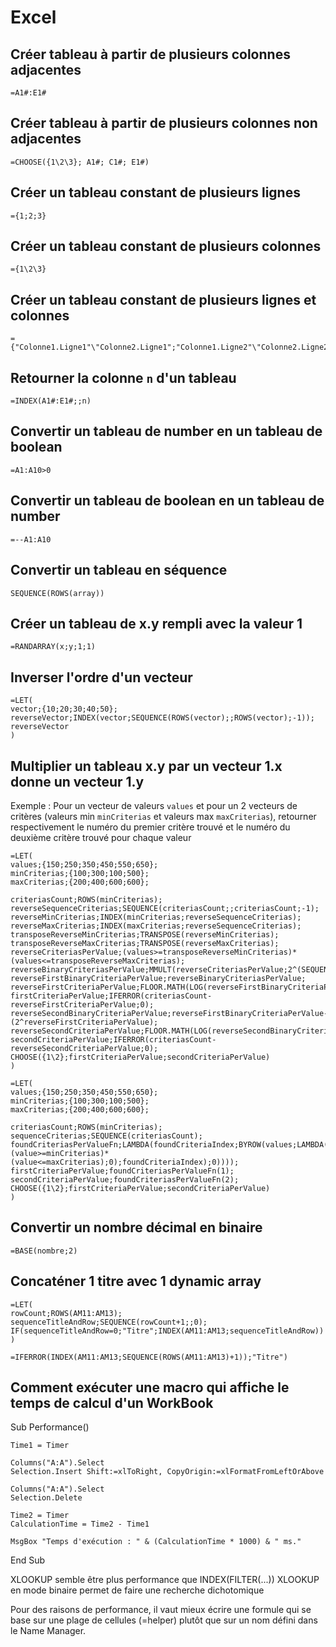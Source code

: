 # Excel

## Créer tableau à partir de plusieurs colonnes adjacentes

``` excel
=A1#:E1#
```

## Créer tableau à partir de plusieurs colonnes non adjacentes

``` excel
=CHOOSE({1\2\3}; A1#; C1#; E1#)
```

## Créer un tableau constant de plusieurs lignes

``` excel
={1;2;3}
```

## Créer un tableau constant de plusieurs colonnes

``` excel
={1\2\3}
```

## Créer un tableau constant de plusieurs lignes et colonnes

``` excel
={"Colonne1.Ligne1"\"Colonne2.Ligne1";"Colonne1.Ligne2"\"Colonne2.Ligne2"}
```

## Retourner la colonne `n` d'un tableau

``` excel
=INDEX(A1#:E1#;;n)
```

## Convertir un tableau de number en un tableau de boolean

``` excel
=A1:A10>0
```

## Convertir un tableau de boolean en un tableau de number

``` excel
=--A1:A10
```

## Convertir un tableau en séquence

``` excel
SEQUENCE(ROWS(array))
```

## Créer un tableau de x.y rempli avec la valeur 1

``` excel
=RANDARRAY(x;y;1;1)
```

## Inverser l'ordre d'un vecteur

``` excel
=LET(
vector;{10;20;30;40;50};
reverseVector;INDEX(vector;SEQUENCE(ROWS(vector);;ROWS(vector);-1));
reverseVector
)
```

## Multiplier un tableau x.y par un vecteur 1.x donne un vecteur 1.y

Exemple :
    Pour un vecteur de valeurs `values` et pour un 2 vecteurs de critères (valeurs min `minCriterias` et valeurs max `maxCriterias`), retourner respectivement le numéro du premier critère trouvé et le numéro du deuxième critère trouvé pour chaque valeur

``` excel
=LET(
values;{150;250;350;450;550;650};
minCriterias;{100;300;100;500};
maxCriterias;{200;400;600;600};

criteriasCount;ROWS(minCriterias);
reverseSequenceCriterias;SEQUENCE(criteriasCount;;criteriasCount;-1);
reverseMinCriterias;INDEX(minCriterias;reverseSequenceCriterias);
reverseMaxCriterias;INDEX(maxCriterias;reverseSequenceCriterias);
transposeReverseMinCriterias;TRANSPOSE(reverseMinCriterias);
transposeReverseMaxCriterias;TRANSPOSE(reverseMaxCriterias);
reverseCriteriasPerValue;(values>=transposeReverseMinCriterias)*(values<=transposeReverseMaxCriterias);
reverseBinaryCriteriasPerValue;MMULT(reverseCriteriasPerValue;2^(SEQUENCE(criteriasCount)-1));
reverseFirstBinaryCriteriaPerValue;reverseBinaryCriteriasPerValue;
reverseFirstCriteriaPerValue;FLOOR.MATH(LOG(reverseFirstBinaryCriteriaPerValue;2));
firstCriteriaPerValue;IFERROR(criteriasCount-reverseFirstCriteriaPerValue;0);
reverseSecondBinaryCriteriaPerValue;reverseFirstBinaryCriteriaPerValue-(2^reverseFirstCriteriaPerValue);
reverseSecondCriteriaPerValue;FLOOR.MATH(LOG(reverseSecondBinaryCriteriaPerValue;2));
secondCriteriaPerValue;IFERROR(criteriasCount-reverseSecondCriteriaPerValue;0);
CHOOSE({1\2};firstCriteriaPerValue;secondCriteriaPerValue)
)

```

``` excel
=LET(
values;{150;250;350;450;550;650};
minCriterias;{100;300;100;500};
maxCriterias;{200;400;600;600};

criteriasCount;ROWS(minCriterias);
sequenceCriterias;SEQUENCE(criteriasCount);
foundCriteriasPerValueFn;LAMBDA(foundCriteriaIndex;BYROW(values;LAMBDA(value;IFERROR(INDEX(FILTER(sequenceCriterias;(value>=minCriterias)*(value<=maxCriterias);0);foundCriteriaIndex);0))));
firstCriteriaPerValue;foundCriteriasPerValueFn(1);
secondCriteriaPerValue;foundCriteriasPerValueFn(2);
CHOOSE({1\2};firstCriteriaPerValue;secondCriteriaPerValue)
)
```

## Convertir un nombre décimal en binaire

``` excel
=BASE(nombre;2)
```

## Concaténer 1 titre avec 1 dynamic array

``` excel
=LET(
rowCount;ROWS(AM11:AM13);
sequenceTitleAndRow;SEQUENCE(rowCount+1;;0);
IF(sequenceTitleAndRow=0;"Titre";INDEX(AM11:AM13;sequenceTitleAndRow))
)
```

``` excel
=IFERROR(INDEX(AM11:AM13;SEQUENCE(ROWS(AM11:AM13)+1));"Titre")
```


## Comment exécuter une macro qui affiche le temps de calcul d'un WorkBook

Sub Performance()

    Time1 = Timer
    
    Columns("A:A").Select
    Selection.Insert Shift:=xlToRight, CopyOrigin:=xlFormatFromLeftOrAbove
    
    Columns("A:A").Select
    Selection.Delete
    
    Time2 = Timer
    CalculationTime = Time2 - Time1
    
    MsgBox "Temps d'exécution : " & (CalculationTime * 1000) & " ms."

End Sub


XLOOKUP semble être plus performance que INDEX(FILTER(...))
XLOOKUP en mode binaire permet de faire une recherche dichotomique

Pour des raisons de performance, il vaut mieux écrire une formule qui se base sur une plage de cellules (=helper) plutôt que sur un nom défini dans le Name Manager.
